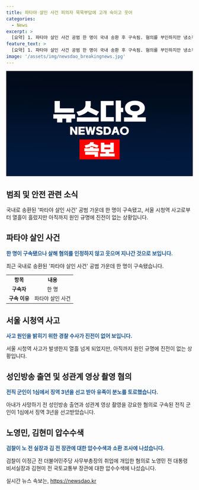 ```yaml
---
title: 파타야 살인 사건 피의자 묵묵부답에 고개 숙이고 웃어
categories:
  - News
excerpt: >
  [요약] 1. 파타야 살인 사건 공범 한 명이 국내 송환 후 구속됨. 혐의를 부인하지만 냉소적인 태도. 2. 서울 시청역 사고 원인 미해결. 사고 현장에서는 추모 분위기, 일부 시민들은 트라우마 호소. 3. 전직 군인, 아내에 대한 성관계 영상 촬영 및 출연 강요 혐의로 징역 3년 선고. 유가족 울분 토해. 4. 이정근 전 사무부총장 취업 개입 혐의에 대한 노영민 전 대통령 비서실장, 김명미 전 국토교통부 장관 압수수색과 검찰 소환 조사 예정.
feature_text: >
  [요약] 1. 파타야 살인 사건 공범 한 명이 국내 송환 후 구속됨. 혐의를 부인하지만 냉소적인 태도. 2. 서울 시청역 사고 원인 미해결. 사고 현장에서는 추모 분위기, 일부 시민들은 트라우마 호소. 3. 전직 군인, 아내에 대한 성관계 영상 촬영 및 출연 강요 혐의로 징역 3년 선고. 유가족 울분 토해. 4. 이정근 전 사무부총장 취업 개입 혐의에 대한 노영민 전 대통령 비서실장, 김명미 전 국토교통부 장관 압수수색과 검찰 소환 조사 예정.
image: '/assets/img/newsdao_breakingnews.jpg'
---
```


<p><img src="/assets/img/newsdao_breakingnews.jpg" alt="pcversion 속보" /></p>

<h2 data-ke-size="size26">범죄 및 안전 관련 소식</h2>

<p data-ke-size="size16">국내로 송환된 '파타야 살인 사건' 공범 가운데 한 명이 구속됐고, 서울 시청역 사고로부터 열흘이 흘렀지만 아직까지 원인 규명에 진전이 없는 상황입니다.</p>

<h2 data-ke-size="size26">파타야 살인 사건</h2>

<p data-ke-size="size16"><b><span style="color: #1a5490;">한 명이 구속됐으나 살해 혐의를 인정하지 않고 웃으며 지나간 것으로 보입니다.</span></b></p>

<p data-ke-size="size16"> 최근 국내로 송환된 '파타야 살인 사건' 공범 가운데 한 명이 구속됐습니다.</p>

<table>
  <tr>
    <td style="text-align: center; height: 17px;"><b>항목</b></td>
    <td style="text-align: center; height: 17px;"><b>내용</b></td>
  </tr>
  <tr>
    <td style="text-align: center; height: 17px;"><b>구속자</b></td>
    <td style="text-align: center; height: 17px;">한 명</td>
  </tr>
  <tr>
    <td style="text-align: center; height: 17px;"><b>구속 이유</b></td>
    <td style="text-align: center; height: 17px;">파타야 살인 사건</td>
  </tr>
</table>

<h2 data-ke-size="size26">서울 시청역 사고</h2>

<p data-ke-size="size16"><b><span style="color: #1a5490;">사고 원인을 밝히기 위한 경찰 수사가 진전이 없어 보입니다.</span></b></p>

<p data-ke-size="size16">서울 시청역 사고가 발생한지 열흘 넘게 되었지만, 아직까지 원인 규명에 진전이 없는 상황입니다.</p>

<h2 data-ke-size="size26">성인방송 출연 및 성관계 영상 촬영 혐의</h2>

<p data-ke-size="size16"><b><span style="color: #1a5490;">전직 군인이 1심에서 징역 3년을 선고 받아 유족이 분노를 토로했습니다.</span></b></p>

<p data-ke-size="size16"> 아내가 사망하기 전 성인방송 출연과 성관계 영상 촬영을 강요한 혐의로 구속된 전직 군인이 1심에서 징역 3년을 선고받았습니다.</p>

<h2 data-ke-size="size26">노영민, 김현미 압수수색</h2>

<p data-ke-size="size16"><b><span style="color: #1a5490;">검찰이 노 전 실장과 김 전 장관에 대한 압수수색과 소환 조사에 나섰습니다.</span></b></p>

<p data-ke-size="size16"> 검찰이 이정근 전 더불어민주당 사무부총장의 취업에 개입한 혐의로 노영민 전 대통령 비서실장과 김현미 전 국토교통부 장관에 대한 압수수색에 나섰습니다.</p>
실시간 뉴스 속보는, <a href="https://newsdao.kr" rel="dofollow">https://newsdao.kr</a>


